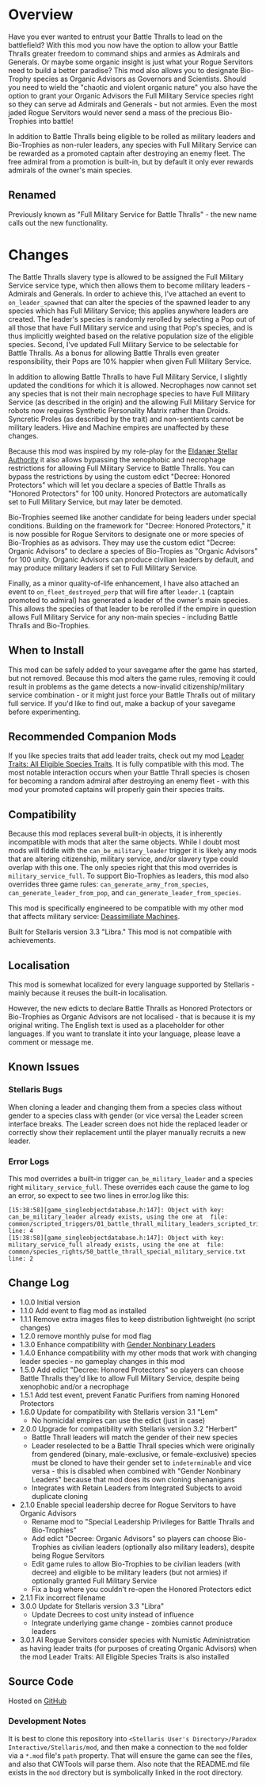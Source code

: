 # Overview

Have you ever wanted to entrust your Battle Thralls to lead on the battlefield? With this mod you now have the option to allow your Battle Thralls greater freedom to command ships and armies as Admirals and Generals.  Or maybe some organic insight is just what your Rogue Servitors need to build a better paradise?  This mod also allows you to designate Bio-Trophy species as Organic Advisors as Governors and Scientists.  Should you need to wield the "chaotic and violent organic nature" you also have the option to grant your Organic Advisors the Full Military Service species right so they can serve ad Admirals and Generals - but not armies.  Even the most jaded Rogue Servitors would never send a mass of the precious Bio-Trophies into battle!

In addition to Battle Thralls being eligible to be rolled as military leaders and Bio-Trophies as non-ruler leaders, any species with Full Military Service can be rewarded as a promoted captain after destroying an enemy fleet.  The free admiral from a promotion is built-in, but by default it only ever rewards admirals of the owner's main species.

## Renamed

Previously known as "Full Military Service for Battle Thralls" - the new name calls out the new functionality.

# Changes

The Battle Thralls slavery type is allowed to be assigned the Full Military Service service type, which then allows them to become military leaders - Admirals and Generals.  In order to achieve this, I've attached an event to `on_leader_spawned` that can alter the species of the spawned leader to any species which has Full Military Service; this applies anywhere leaders are created.  The leader's species is randomly rerolled by selecting a Pop out of all those that have Full Military service and using that Pop's species, and is thus implicitly weighted based on the relative population size of the eligible species.  Second, I've updated Full Military Service to be selectable for Battle Thralls.  As a bonus for allowing Battle Thralls even greater responsibility, their Pops are 10% happier when given Full Military Service.

In addition to allowing Battle Thralls to have Full Military Service, I slightly updated the conditions for which it is allowed.  Necrophages now cannot set any species that is not their main necrophage species to have Full Military Service (as described in the origin) and the allowing Full Military Service for robots now requires Synthetic Personality Matrix rather than Droids.  Syncretic Proles (as described by the trait) and non-sentients cannot be military leaders.  Hive and Machine empires are unaffected by these changes.

Because this mod was inspired by my role-play for the [Eldanær Stellar Authority](https://steamcommunity.com/sharedfiles/filedetails/?id=2496360535) it also allows bypassing the xenophobic and necrophage restrictions for allowing Full Military Service to Battle Thralls.  You can bypass the restrictions by using the custom edict "Decree: Honored Protectors" which will let you declare a species of Battle Thralls as "Honored Protectors" for 100 unity.  Honored Protectors are automatically set to Full Military Service, but may later be demoted.

Bio-Trophies seemed like another candidate for being leaders under special conditions.  Building on the framework for "Decree: Honored Protectors," it is now possible for Rogue Servitors to designate one or more species of Bio-Trophies as as advisors.  They may use the custom edict "Decree: Organic Advisors" to declare a species of Bio-Tropies as "Organic Advisors" for 100 unity.  Organic Advisors can produce civilian leaders by default, and may produce military leaders if set to Full Military Service.

Finally, as a minor quality-of-life enhancement, I have also attached an event to `on_fleet_destroyed_perp` that will fire after `leader.1` (captain promoted to admiral) has generated a leader of the owner's main species.  This allows the species of that leader to be rerolled if the empire in question allows Full Military Service for any non-main species - including Battle Thralls and Bio-Trophies.

## When to Install

This mod can be safely added to your savegame after the game has started, but not removed.  Because this mod alters the game rules, removing it could result in problems as the game detects a now-invalid citizenship/military service combination - or it might just force your Battle Thralls out of military full service.  If you'd like to find out, make a backup of your savegame before experimenting.

## Recommended Companion Mods

If you like species traits that add leader traits, check out my mod [Leader Traits: All Eligible Species Traits](https://steamcommunity.com/sharedfiles/filedetails/?id=2499031295).  It is fully compatible with this mod.  The most notable interaction occurs when your Battle Thrall species is chosen for becoming a random admiral after destroying an enemy fleet - with this mod your promoted captains will properly gain their species traits.

## Compatibility

Because this mod replaces several built-in objects, it is inherently incompatible with mods that alter the same objects.  While I doubt most mods will fiddle with the `can_be_military_leader` trigger it is likely any mods that are altering citizenship, military service, and/or slavery type could overlap with this one.  The only species right that this mod overrides is `military_service_full`.  To support Bio-Trophies as leaders, this mod also overrides three game rules: `can_generate_army_from_species`, `can_generate_leader_from_pop`, and `can_generate_leader_from_species`.

This mod is specifically engineered to be compatible with my other mod that affects military service: [Deassimiliate Machines](https://steamcommunity.com/sharedfiles/filedetails/?id=2553812372).

Built for Stellaris version 3.3 "Libra."  This mod is not compatible with achievements.

## Localisation

This mod is somewhat localized for every language supported by Stellaris - mainly because it reuses the built-in localisation.

However, the new edicts to declare Battle Thralls as Honored Protectors or Bio-Trophies as Organic Advisors are not localised - that is because it is my original writing.  The English text is used as a placeholder for other languages.  If you want to translate it into your language, please leave a comment or message me.

## Known Issues

### Stellaris Bugs

When cloning a leader and changing them from a species class without gender to a species class with gender (or vice versa) the Leader screen interface breaks. The Leader screen does not hide the replaced leader or correctly show their replacement until the player manually recruits a new leader.

### Error Logs

This mod overrides a built-in trigger `can_be_military_leader` and a species right `military_service_full`.  These overrides each cause the game to log an error, so expect to see two lines in error.log like this:

```
[15:38:58][game_singleobjectdatabase.h:147]: Object with key: can_be_military_leader already exists, using the one at  file: common/scripted_triggers/01_battle_thrall_military_leaders_scripted_trigger_overrides.txt line: 4
[15:38:58][game_singleobjectdatabase.h:147]: Object with key: military_service_full already exists, using the one at  file: common/species_rights/50_battle_thrall_special_military_service.txt line: 2
```

## Change Log

* 1.0.0 Initial version
* 1.1.0 Add event to flag mod as installed
* 1.1.1 Remove extra images files to keep distribution lightweight (no script changes)
* 1.2.0 remove monthly pulse for mod flag
* 1.3.0 Enhance compatibility with [Gender Nonbinary Leaders](https://steamcommunity.com/sharedfiles/filedetails/?id=2528614880)
* 1.4.0 Enhance compatibility with my other mods that work with changing leader species - no gameplay changes in this mod
* 1.5.0 Add edict "Decree: Honored Protectors" so players can choose Battle Thralls they'd like to allow Full Military Service, despite being xenophobic and/or a necrophage
* 1.5.1 Add test event, prevent Fanatic Purifiers from naming Honored Protectors
* 1.6.0 Update for compatibility with Stellaris version 3.1 "Lem"
    * No homicidal empires can use the edict (just in case)
* 2.0.0 Upgrade for compatibility with Stellaris version 3.2 "Herbert"
    * Battle Thrall leaders will match the gender of their new species
    * Leader reselected to be a Battle Thrall species which were originally from gendered (binary, male-exclusive, or female-exclusive) species must be cloned to have their gender set to `indeterminable` and vice versa - this is disabled when combined with "Gender Nonbinary Leaders" because that mod does its own cloning shenanigans
    * Integrates with Retain Leaders from Integrated Subjects to avoid duplicate cloning
* 2.1.0 Enable special leadership decree for Rogue Servitors to have Organic Advisors
    * Rename mod to "Special Leadership Privileges for Battle Thralls and Bio-Trophies"
    * Add edict "Decree: Organic Advisors" so players can choose Bio-Trophies as civilian leaders (optionally also military leaders), despite being Rogue Servitors
    * Edit game rules to allow Bio-Trophies to be civilian leaders (with decree) and eligible to be military leaders (but not armies) if optionally granted Full Military Service
    * Fix a bug where you couldn't re-open the Honored Protectors edict
* 2.1.1 Fix incorrect filename
* 3.0.0 Update for Stellaris version 3.3 "Libra"
    * Update Decrees to cost unity instead of influence
    * Integrate underlying game change - zombies cannot produce leaders
* 3.0.1 AI Rogue Servitors consider species with Numistic Administration as having leader traits (for purposes of creating Organic Advisors) when the mod Leader Traits: All Eligible Species Traits is also installed

## Source Code

Hosted on [GitHub](https://github.com/corsairmarks/battle_thrall_military_leaders)

### Development Notes

It is best to clone this repository into `<Stellaris User's Directory>/Paradox Interactive/Stellaris/mod`, and then make a connection to the `mod` folder via a `*.mod` file's `path` property.  That will ensure the game can see the files, and also that CWTools will parse them.  Also note that the README.md file exists in the `mod` directory but is symbolically linked in the root directory.
